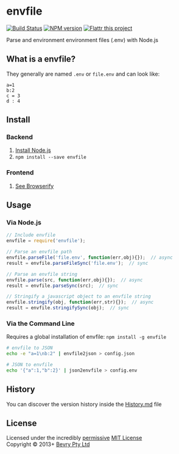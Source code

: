 # envfile

[![Build Status](https://secure.travis-ci.org/bevry/envfile.png?branch=master)](http://travis-ci.org/bevry/envfile)
[![NPM version](https://badge.fury.io/js/envfile.png)](https://npmjs.org/package/envfile)
[![Flattr this project](https://raw.github.com/balupton/flattr-buttons/master/badge-89x18.gif)](http://flattr.com/thing/344188/balupton-on-Flattr)

Parse and environment environment files (.env) with Node.js


## What is a envfile?

They generally are named `.env` or `file.env` and can look like:

```
a=1
b:2
c = 3
d : 4
```



## Install

### Backend

1. [Install Node.js](http://bevry.me/node/install)
2. `npm install --save envfile`

### Frontend

1. [See Browserify](http://browserify.org/)



## Usage

### Via Node.js

``` javascript
// Include envfile
envfile = require('envfile');

// Parse an envfile path
envfile.parseFile('file.env', function(err,obj){});  // async
result = envfile.parseFileSync('file.env');  // sync

// Parse an envfile string
envfile.parse(src, function(err,obj){});  // async
result = envfile.parseSync(src);  // sync

// Stringify a javascript object to an envfile string
envfile.stringify(obj, function(err,str){});  // async
result = envfile.stringifySync(obj);  // sync
```


### Via the Command Line

Requires a global installation of envfile: `npm install -g envfile`

``` bash
# envfile to JSON
echo -e "a=1\nb:2" | envfile2json > config.json

# JSON to envfile
echo '{"a":1,"b":2}' | json2envfile > config.env
```


## History
You can discover the version history inside the [History.md](https://github.com/bevry/envfile/blob/master/History.md#files) file


## License
Licensed under the incredibly [permissive](http://en.wikipedia.org/wiki/Permissive_free_software_licence) [MIT License](http://creativecommons.org/licenses/MIT/)
<br/>Copyright &copy; 2013+ [Bevry Pty Ltd](http://bevry.me)
